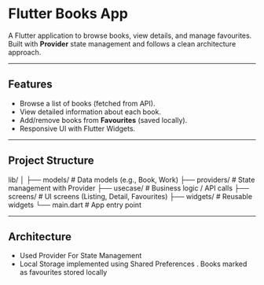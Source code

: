 # Flutter Books App

A Flutter application to browse books, view details, and manage favourites.  
Built with **Provider** state management and follows a clean architecture approach.

---

## Features
-  Browse a list of books (fetched from API).
-  View detailed information about each book.
-  Add/remove books from **Favourites** (saved locally).
-  Responsive UI with Flutter Widgets.

---
## Project Structure
lib/
│
├── models/          # Data models (e.g., Book, Work)
├── providers/       # State management with Provider
├── usecase/         # Business logic / API calls
├── screens/         # UI screens (Listing, Detail, Favourites)
├── widgets/         # Reusable widgets
└── main.dart        # App entry point

---
## Architecture
- Used Provider For State Management
- Local Storage implemented using Shared Preferences . Books marked as favourites stored locally

